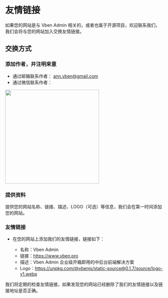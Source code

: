 # 友情链接

如果您的网站是与 Vben Admin 相关的，或者也属于开源项目，欢迎联系我们，我们会将与您的网站加入交换友情链接。

## 交换方式

### 添加作者，并注明来意

- 通过邮箱联系作者： [ann.vben@gmail.com](mailto:ann.vben@gmail.com)
- 通过微信联系作者：

 <img src="https://unpkg.com/@vbenjs/static-source@0.1.7/source/wechat.jpg" style="width: 300px;"/>

### 提供资料

提供您的网站名称、链接、描述、LOGO（可选）等信息，我们会在第一时间添加您的网站。

### 友情链接

- 在您的网站上添加我们的友情链接，链接如下：

  - 名称：Vben Admin
  - 链接：https://www.vben.pro
  - 描述：Vben Admin 企业级开箱即用的中后台前端解决方案
  - Logo：https://unpkg.com/@vbenjs/static-source@0.1.7/source/logo-v1.webp

我们将定期的检查友情链接，如果发现您的网站已经删除了我们的友情链接以及链接地址是否正确。

